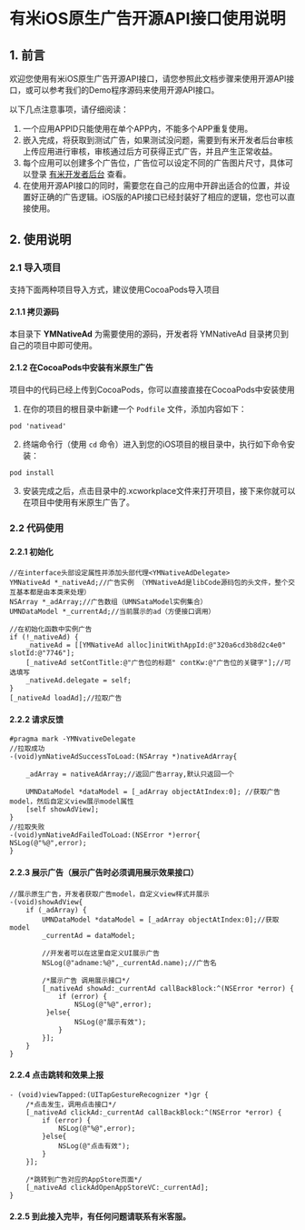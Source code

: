 # 有米iOS原生广告开源API接口使用说明

## 1. 前言

欢迎您使用有米iOS原生广告开源API接口，请您参照此文档步骤来使用开源API接口，或可以参考我们的Demo程序源码来使用开源API接口。

以下几点注意事项，请仔细阅读：

1. 一个应用APPID只能使用在单个APP内，不能多个APP重复使用。
2. 嵌入完成，将获取到测试广告，如果测试没问题，需要到有米开发者后台审核上传应用进行审核，审核通过后方可获得正式广告，并且产生正常收益。
3. 每个应用可以创建多个广告位，广告位可以设定不同的广告图片尺寸，具体可以登录 [有米开发者后台](http://app.youmi.net) 查看。
4. 在使用开源API接口的同时，需要您在自己的应用中开辟出适合的位置，并设置好正确的广告逻辑。iOS版的API接口已经封装好了相应的逻辑，您也可以直接使用。


## 2. 使用说明

### 2.1 导入项目

支持下面两种项目导入方式，建议使用CocoaPods导入项目

#### 2.1.1 拷贝源码

本目录下 **YMNativeAd** 为需要使用的源码，开发者将 YMNativeAd 目录拷贝到自己的项目中即可使用。

#### 2.1.2 在CocoaPods中安装有米原生广告

项目中的代码已经上传到CocoaPods，你可以直接直接在CocoaPods中安装使用

1. 在你的项目的根目录中新建一个 `Podfile` 文件，添加内容如下：

```
pod 'nativead'
```

2. 终端命令行（使用 `cd` 命令）进入到您的iOS项目的根目录中，执行如下命令安装：

```
pod install
```

3. 安装完成之后，点击目录中的.xcworkplace文件来打开项目，接下来你就可以在项目中使用有米原生广告了。

### 2.2 代码使用

#### 2.2.1 初始化

```
//在interface头部设定属性并添加头部代理<YMNativeAdDelegate>
YMNativeAd *_nativeAd;//广告实例 （YMNativeAd是libCode源码包的头文件，整个交互基本都是由本类来处理）
NSArray *_adArray;//广告数组（UMNSataModel实例集合）
UMNDataModel *_currentAd;//当前展示的ad（方便接口调用）

//在初始化函数中实例广告
if (!_nativeAd) {
    _nativeAd = [[YMNativeAd alloc]initWithAppId:@"320a6cd3b8d2c4e0" slotId:@"7746"];
    [_nativeAd setContTitle:@"广告位的标题" contKw:@"广告位的关键字"];//可选填写
    _nativeAd.delegate = self; 
}
[_nativeAd loadAd];//拉取广告
```

#### 2.2.2 请求反馈

```
#pragma mark -YMNvativeDelegate
//拉取成功
-(void)ymNativeAdSuccessToLoad:(NSArray *)nativeAdArray{
 
    _adArray = nativeAdArray;//返回广告array,默认只返回一个
    
    UMNDataModel *dataModel = [_adArray objectAtIndex:0]; //获取广告model，然后自定义view展示model属性
    [self showAdView];
}
//拉取失败
-(void)ymNativeAdFailedToLoad:(NSError *)error{
NSLog(@"%@",error);
} 
```

#### 2.2.3 展示广告（展示广告时必须调用展示效果接口）
```
//展示原生广告，开发者获取广告model，自定义view样式并展示
-(void)showAdView{
    if (_adArray) {
        UMNDataModel *dataModel = [_adArray objectAtIndex:0];//获取model
        _currentAd = dataModel;
		
		//开发者可以在这里自定义UI展示广告
        NSLog(@"adname:%@",_currentAd.name);//广告名

		/*展示广告 调用展示接口*/
		[_nativeAd showAd:_currentAd callBackBlock:^(NSError *error) {
    		if (error) {
        		NSLog(@"%@",error);
   		 }else{
        		NSLog(@"展示有效");
    		}
		}];
	}
}
```

#### 2.2.4 点击跳转和效果上报
```
- (void)viewTapped:(UITapGestureRecognizer *)gr {
    /*点击发生，调用点击接口*/
    [_nativeAd clickAd:_currentAd callBackBlock:^(NSError *error) {
        if (error) {
            NSLog(@"%@",error);
        }else{
            NSLog(@"点击有效");
        }
    }];

    /*跳转到广告对应的AppStore页面*/
    [_nativeAd clickAdOpenAppStoreVC:_currentAd];
}
```

#### 2.2.5 到此接入完毕，有任何问题请联系有米客服。

